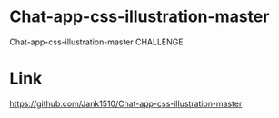 # Chat-app-css-illustration-master
Chat-app-css-illustration-master CHALLENGE

# Link
https://github.com/Jank1510/Chat-app-css-illustration-master
